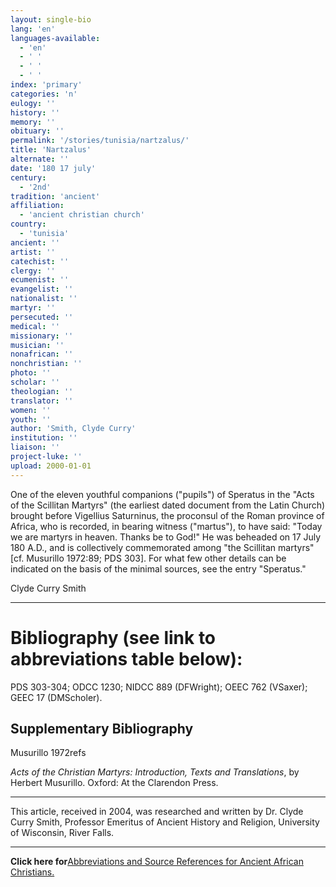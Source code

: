 ```yaml
---
layout: single-bio
lang: 'en'
languages-available:
  - 'en'
  - ' '
  - ' '
  - ' '
index: 'primary'
categories: 'n'
eulogy: ''
history: ''
memory: ''
obituary: ''
permalink: '/stories/tunisia/nartzalus/'
title: 'Nartzalus'
alternate: ''
date: '180 17 july'
century:
  - '2nd'
tradition: 'ancient'
affiliation:
  - 'ancient christian church'
country:
  - 'tunisia'
ancient: ''
artist: ''
catechist: ''
clergy: ''
ecumenist: ''
evangelist: ''
nationalist: ''
martyr: ''
persecuted: ''
medical: ''
missionary: ''
musician: ''
nonafrican: ''
nonchristian: ''
photo: ''
scholar: ''
theologian: ''
translator: ''
women: ''
youth: ''
author: 'Smith, Clyde Curry'
institution: ''
liaison: ''
project-luke: ''
upload: 2000-01-01
---
```



One of the eleven youthful companions ("pupils") of Speratus in the "Acts of the Scillitan Martyrs" (the earliest dated document from the Latin Church) brought before Vigellius Saturninus, the proconsul of the Roman province of Africa, who is recorded, in bearing witness ("martus"), to have said:  "Today we are martyrs in heaven.  Thanks be to God!"  He was beheaded on 17 July 180 A.D., and is collectively commemorated among "the Scillitan martyrs" [cf. Musurillo 1972:89; PDS 303].  For what few other details can be indicated on the basis of the minimal sources, see the entry "Speratus."

Clyde Curry Smith

---

# Bibliography (see link to abbreviations table below):

PDS 303-304; ODCC 1230; NIDCC 889 (DFWright); OEEC 762 (VSaxer); GEEC 17 (DMScholer).

## Supplementary Bibliography

Musurillo 1972refs

*Acts of the Christian Martyrs:  Introduction, Texts and Translations*, by Herbert Musurillo.  Oxford:  At the Clarendon Press.

---

This article, received in 2004, was researched and written by Dr. Clyde Curry Smith, Professor Emeritus of Ancient History and Religion, University of Wisconsin, River Falls.

---

**Click here for**[Abbreviations and Source References for Ancient African Christians.](../egypt/ccs-supplem_biblio.html)